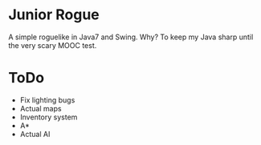 Junior Rogue
============

A simple roguelike in Java7 and Swing. Why? To keep my Java sharp until the very scary MOOC test.

ToDo
====

- Fix lighting bugs
- Actual maps
- Inventory system
- A*
- Actual AI
